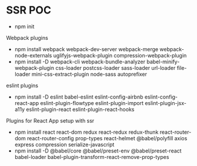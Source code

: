 # SSR POC

- npm init

Webpack plugins
- npm install webpack webpack-dev-server webpack-merge webpack-node-externals uglifyjs-webpack-plugin compression-webpack-plugin
- npm install -D webpack-cli webpack-bundle-analyzer babel-minify-webpack-plugin css-loader postcss-loader sass-loader url-loader file-loader mini-css-extract-plugin node-sass autoprefixer

eslint plugins

- npm install -D eslint babel-eslint eslint-config-airbnb eslint-config-react-app eslint-plugin-flowtype eslint-plugin-import eslint-plugin-jsx-a11y eslint-plugin-react eslint-plugin-react-hooks 

Plugins for React App setup with ssr
- npm install react react-dom redux react-redux redux-thunk react-router-dom react-router-config prop-types react-helmet @babel/polyfill axios express compression serialize-javascript
- npm install -D @babel/core @babel/preset-env @babel/preset-react babel-loader babel-plugin-transform-react-remove-prop-types 
